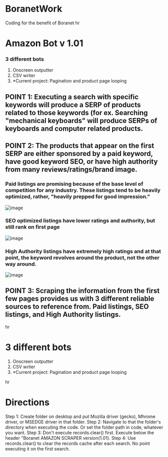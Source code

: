 # BoranetWork
Coding for the benefit of Boranet 
hr
# Amazon Bot v 1.01
### 3 different bots
1) Onscreen outputter 
2) CSV writer
3) *Current project: Pagination and product page looping

## POINT 1: Executing a search with specific keywords will produce a SERP of products related to those keywords (for ex. Searching "mechanical keyboards" will produce SERPs of keyboards and computer related products.

## POINT 2: The products that appear on the first SERP are either sponsored by a paid keyword, have good keyword SEO, or have high authority from many reviews/ratings/brand image.

### Paid listings are promising because of the base level of competition for any industry. These listings tend to be heavily optimized, rather, "heavily prepped for good impression."
![image](https://user-images.githubusercontent.com/82443544/114599804-9590fd00-9c61-11eb-8dcf-4eb6baf7546e.png)

### SEO optimized listings have lower ratings and authority, but still rank on first page
![image](https://user-images.githubusercontent.com/82443544/114601923-0b966380-9c64-11eb-8347-0146f0cd81be.png)

### High Authority listings have extremely high ratings and at that point, the keyword revolves around the product, not the other way around.
![image](https://user-images.githubusercontent.com/82443544/114602381-89f30580-9c64-11eb-958e-ca202f2ff66c.png)

## POINT 3: Scraping the information from the first few pages provides us with 3 different reliable sources to reference from. Paid listings, SEO listings, and High Authority listings.

hr

# 3 different bots
1) Onscreen outputter 
2) CSV writer
3) *Current project: Pagination and product page looping

hr

# Directions
Step 1: Create folder on desktop and put Mozilla driver (gecko), Mhrome driver, or MSEDGE driver in that folder. 
Step 2: Navigate to that the folder's directory when executing the code. Or set the folder path in code, whatever you want.
Step 3: Don't execute records.clear() first. Execute below the header "Boranet AMAZON SCRAPER version(1.01).
Step 4: Use records.clear() to clear the records cache after each search. No point executing it on the first search.




